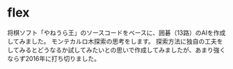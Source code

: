 # flex
将棋ソフト「やねうら王」のソースコードをベースに、囲碁（13路）のAIを作成してみました。
モンテカルロ木探索の思考をします。
探索方法に独自の工夫をしてみるとどうなるか試してみたいとの思いで作成してみましたが、あまり強くならず2016年に打ち切りました。
